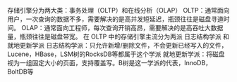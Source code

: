 存储引擎分为两大类：事务处理（OLTP）和在线分析（OLAP）
OLTP：通常面向用户，一次查询的数据不多，需要解决的是高并发短延迟，瓶颈往往是磁盘寻道时间。
OLAP：通常面向工程师，每次查询开销高昂，需要解决的是高吞吐大数据量，瓶颈往往是磁盘带宽。
在 OLTP 中的存储引擎主流分为两派 日志结构学派 和 就地更新学派
日志结构学派：只允许新增/删除文件，不会更新已经写入的文件，Lucene，HBase，LSM树的RocksDB等都属于这个学派
就地更新学派：将磁盘视为一组固定大小的页面，支持覆盖写。B树是这一学派的代表，InnoDB，BoltDB等